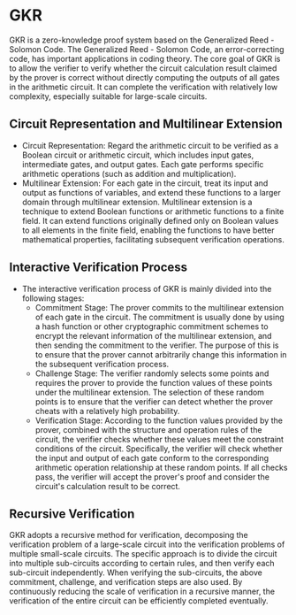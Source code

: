 # GKR
GKR is a zero-knowledge proof system based on the Generalized Reed - Solomon Code. The Generalized Reed - Solomon Code, an error-correcting code, has important applications in coding theory. The core goal of GKR is to allow the verifier to verify whether the circuit calculation result claimed by the prover is correct without directly computing the outputs of all gates in the arithmetic circuit. It can complete the verification with relatively low complexity, especially suitable for large-scale circuits.
## Circuit Representation and Multilinear Extension
* Circuit Representation: Regard the arithmetic circuit to be verified as a Boolean circuit or arithmetic circuit, which includes input gates, intermediate gates, and output gates. Each gate performs specific arithmetic operations (such as addition and multiplication).
* Multilinear Extension: For each gate in the circuit, treat its input and output as functions of variables, and extend these functions to a larger domain through multilinear extension. Multilinear extension is a technique to extend Boolean functions or arithmetic functions to a finite field. It can extend functions originally defined only on Boolean values to all elements in the finite field, enabling the functions to have better mathematical properties, facilitating subsequent verification operations.
## Interactive Verification Process
* The interactive verification process of GKR is mainly divided into the following stages:
    * Commitment Stage: The prover commits to the multilinear extension of each gate in the circuit. The commitment is usually done by using a hash function or other cryptographic commitment schemes to encrypt the relevant information of the multilinear extension, and then sending the commitment to the verifier. The purpose of this is to ensure that the prover cannot arbitrarily change this information in the subsequent verification process.
    * Challenge Stage: The verifier randomly selects some points and requires the prover to provide the function values of these points under the multilinear extension. The selection of these random points is to ensure that the verifier can detect whether the prover cheats with a relatively high probability.
    * Verification Stage: According to the function values provided by the prover, combined with the structure and operation rules of the circuit, the verifier checks whether these values meet the constraint conditions of the circuit. Specifically, the verifier will check whether the input and output of each gate conform to the corresponding arithmetic operation relationship at these random points. If all checks pass, the verifier will accept the prover's proof and consider the circuit's calculation result to be correct.
## Recursive Verification
GKR adopts a recursive method for verification, decomposing the verification problem of a large-scale circuit into the verification problems of multiple small-scale circuits. The specific approach is to divide the circuit into multiple sub-circuits according to certain rules, and then verify each sub-circuit independently. When verifying the sub-circuits, the above commitment, challenge, and verification steps are also used. By continuously reducing the scale of verification in a recursive manner, the verification of the entire circuit can be efficiently completed eventually.
